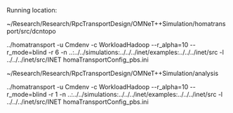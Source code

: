 Running location: 

~/Research/Research/RpcTransportDesign/OMNeT++Simulation/homatransport/src/dcntopo

../homatransport -u Cmdenv -c WorkloadHadoop --r_alpha=10 --r_mode=blind -r 6 -n ..:../../simulations:../../../inet/examples:../../../inet/src -l ../../../inet/src/INET homaTransportConfig_pbs.ini 




~/Research/Research/RpcTransportDesign/OMNeT++Simulation/analysis


 ../homatransport -u Cmdenv -c WorkloadHadoop --r_alpha=10 --r_mode=blind -r 1 -n ..:../../simulations:../../../inet/examples:../../../inet/src -l ../../../inet/src/INET homaTransportConfig_pbs.ini 




